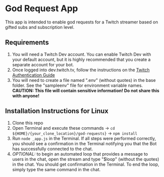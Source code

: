 # God Request App

This app is intended to enable god requests for a Twitch streamer based on gifted subs and subscription level.

## Requirements
1. You will need a Twitch Dev account. You can enable Twitch Dev with your default account, but it is highly recommended that you create a separate account for your bot.
2. Once logged into dev.twitch.tv, follow the instructions on the [Twitch Authentication Guide](https://dev.twitch.tv/docs/authentication)
3. You will need to create a file named ".env" (without quotes) in the base folder. See the "sampleenv" file for environment variable names. **CAUTION: This file will contain sensitive information! Do not share this with anyone!**

## Installation Instructions for Linux

1. Clone this repo
2. Open Terminal and execute these commands -> ```cd ${HOME}/{your_clone_location}/god-requests}``` -> ```npm install```
3. Run ``` node _app.js ``` in the Terminal. If all steps were performed correctly, you should see a confirmation in the Terminal notifying you that the Bot has successfully connected to the chat.
4. *OPTIONAL:* to begin an automated loop that provides a message to users in the chat, open the stream and type "$loop" (without the quotes) in the chat. You should get confirmation in the Terminal. To end the loop, simply type the same command in the chat.